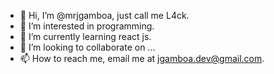 - 👋 Hi, I’m @mrjgamboa, just call me L4ck.
- 👀 I’m interested in programming.
- 🌱 I’m currently learning react js.
- 💞️ I’m looking to collaborate on ...
- 📫 How to reach me, email me at jgamboa.dev@gmail.com.

